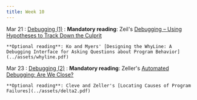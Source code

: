 ```yaml
---
title: Week 10
---
```


Mar 21
: [Debugging (1)](#)
  : **Mandatory reading**: Zeil's [Debugging – Using Hypotheses to Track Down the Culprit](https://www.cs.odu.edu/~zeil/cs333/s14/Public/debugging2/debugging2__html.html)

    **Optional reading**: Ko and Myers' [Designing the WhyLine: A Debugging Interface for Asking Questions about Program Behavior](../assets/whyline.pdf)


Mar 23
: [Debugging (2)](#)
  : **Mandatory reading**: Zeller's [Automated Debugging: Are We Close?](../assets/delta.pdf)

    **Optional reading**: Cleve and Zeller's [Locating Causes of Program Failures](../assets/delta2.pdf)

